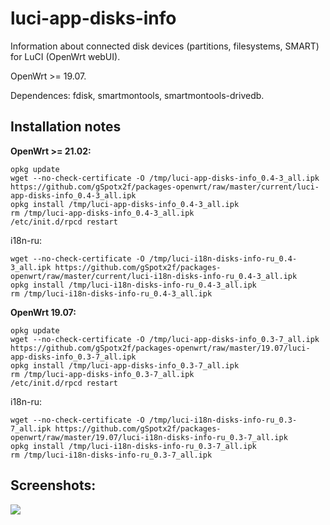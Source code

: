 # luci-app-disks-info
Information about connected disk devices (partitions, filesystems, SMART) for LuCI (OpenWrt webUI).

OpenWrt >= 19.07.

Dependences: fdisk, smartmontools, smartmontools-drivedb.

## Installation notes

**OpenWrt >= 21.02:**

    opkg update
    wget --no-check-certificate -O /tmp/luci-app-disks-info_0.4-3_all.ipk https://github.com/gSpotx2f/packages-openwrt/raw/master/current/luci-app-disks-info_0.4-3_all.ipk
    opkg install /tmp/luci-app-disks-info_0.4-3_all.ipk
    rm /tmp/luci-app-disks-info_0.4-3_all.ipk
    /etc/init.d/rpcd restart

i18n-ru:

    wget --no-check-certificate -O /tmp/luci-i18n-disks-info-ru_0.4-3_all.ipk https://github.com/gSpotx2f/packages-openwrt/raw/master/current/luci-i18n-disks-info-ru_0.4-3_all.ipk
    opkg install /tmp/luci-i18n-disks-info-ru_0.4-3_all.ipk
    rm /tmp/luci-i18n-disks-info-ru_0.4-3_all.ipk

**OpenWrt 19.07:**

    opkg update
    wget --no-check-certificate -O /tmp/luci-app-disks-info_0.3-7_all.ipk https://github.com/gSpotx2f/packages-openwrt/raw/master/19.07/luci-app-disks-info_0.3-7_all.ipk
    opkg install /tmp/luci-app-disks-info_0.3-7_all.ipk
    rm /tmp/luci-app-disks-info_0.3-7_all.ipk
    /etc/init.d/rpcd restart

i18n-ru:

    wget --no-check-certificate -O /tmp/luci-i18n-disks-info-ru_0.3-7_all.ipk https://github.com/gSpotx2f/packages-openwrt/raw/master/19.07/luci-i18n-disks-info-ru_0.3-7_all.ipk
    opkg install /tmp/luci-i18n-disks-info-ru_0.3-7_all.ipk
    rm /tmp/luci-i18n-disks-info-ru_0.3-7_all.ipk

## Screenshots:

![](https://github.com/gSpotx2f/luci-app-disks-info/blob/master/screenshots/01.jpg)
